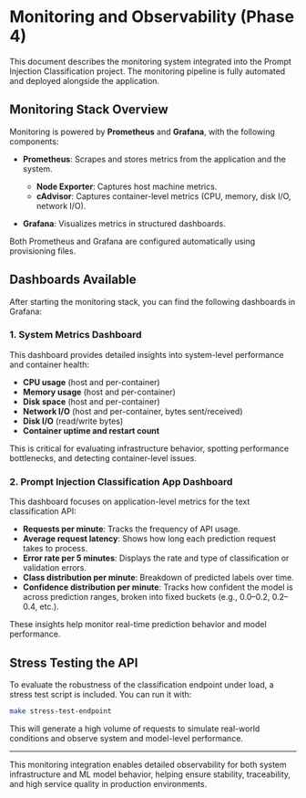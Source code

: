 # Monitoring and Observability (Phase 4)

This document describes the monitoring system integrated into the Prompt Injection Classification project. The monitoring pipeline is fully automated and deployed alongside the application.

## Monitoring Stack Overview

Monitoring is powered by **Prometheus** and **Grafana**, with the following components:

* **Prometheus**: Scrapes and stores metrics from the application and the system.

  * **Node Exporter**: Captures host machine metrics.
  * **cAdvisor**: Captures container-level metrics (CPU, memory, disk I/O, network I/O).
* **Grafana**: Visualizes metrics in structured dashboards.

Both Prometheus and Grafana are configured automatically using provisioning files.

## Dashboards Available

After starting the monitoring stack, you can find the following dashboards in Grafana:

### 1. System Metrics Dashboard

This dashboard provides detailed insights into system-level performance and container health:

* **CPU usage** (host and per-container)
* **Memory usage** (host and per-container)
* **Disk space** (host and per-container)
* **Network I/O** (host and per-container, bytes sent/received)
* **Disk I/O** (read/write bytes)
* **Container uptime and restart count**

This is critical for evaluating infrastructure behavior, spotting performance bottlenecks, and detecting container-level issues.

### 2. Prompt Injection Classification App Dashboard

This dashboard focuses on application-level metrics for the text classification API:

* **Requests per minute**: Tracks the frequency of API usage.
* **Average request latency**: Shows how long each prediction request takes to process.
* **Error rate per 5 minutes**: Displays the rate and type of classification or validation errors.
* **Class distribution per minute**: Breakdown of predicted labels over time.
* **Confidence distribution per minute**: Tracks how confident the model is across prediction ranges, broken into fixed buckets (e.g., 0.0–0.2, 0.2–0.4, etc.).

These insights help monitor real-time prediction behavior and model performance.

## Stress Testing the API

To evaluate the robustness of the classification endpoint under load, a stress test script is included. You can run it with:

```bash
make stress-test-endpoint
```

This will generate a high volume of requests to simulate real-world conditions and observe system and model-level performance.

---

This monitoring integration enables detailed observability for both system infrastructure and ML model behavior, helping ensure stability, traceability, and high service quality in production environments.

